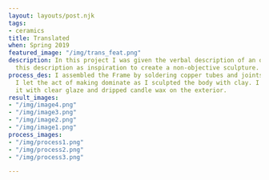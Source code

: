 ```yaml
---
layout: layouts/post.njk
tags:
- ceramics
title: Translated
when: Spring 2019
featured_image: "/img/trans_feat.png"
description: In this project I was given the verbal description of an object and used
  this description as inspiration to create a non-objective sculpture.
process_des: I assembled the Frame by soldering copper tubes and joints together.
  I let the act of making dominate as I sculpted the body with clay. I then fired
  it with clear glaze and dripped candle wax on the exterior.
result_images:
- "/img/image4.png"
- "/img/image3.png"
- "/img/image2.png"
- "/img/image1.png"
process_images:
- "/img/process1.png"
- "/img/process2.png"
- "/img/process3.png"

---
```

